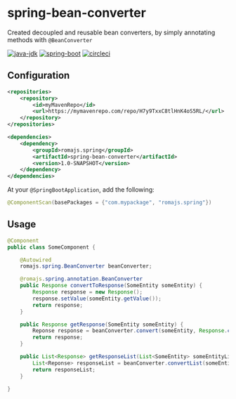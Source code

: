 # spring-bean-converter

Created decoupled and reusable bean converters, by simply annotating methods with `@BeanConverter`

[![java-jdk](https://img.shields.io/badge/java%20jdk-1.8-brightgreen.svg)]()
[![spring-boot](https://img.shields.io/badge/spring%20boot-1.5.9.Release-brightgreen.svg)]()
[![circleci](https://circleci.com/gh/romajs/spring-bean-converter.svg)](https://circleci.com/gh/romajs/spring-bean-converter)

## Configuration

```xml
<repositories>
    <repository>
        <id>myMavenRepo</id>
        <url>https://mymavenrepo.com/repo/H7y9TxxC8tlHnK4oS5RL/</url>
    </repository>
</repositories>
```

```xml
<dependencies>
    <dependency>
        <groupId>romajs.spring</groupId>
        <artifactId>spring-bean-converter</artifactId>
        <version>1.0-SNAPSHOT</version>
    </dependency>
</dependencies>
```

At your `@SpringBootApplication`, add the following:

```java
@ComponentScan(basePackages = {"com.mypackage", "romajs.spring"})
```

## Usage

```java
@Component
public class SomeComponent {

    @Autowired
    romajs.spring.BeanConverter beanConverter;

    @romajs.spring.annotation.BeanConverter
    public Response convertToResponse(SomeEntity someEntity) {
        Response response = new Response();
        response.setValue(someEntity.getValue());
        return response;
    }

    public Response getResponse(SomeEntity someEntity) {
        Reponse response = beanConverter.convert(someEntity, Response.class);
        return response;
    }

    public List<Response> getResponseList(List<SomeEntity> someEntityList) {
        List<Reponse> responseList = beanConverter.convertList(someEntityList, Response.class);
        return responseList;
    }
    
}
```

